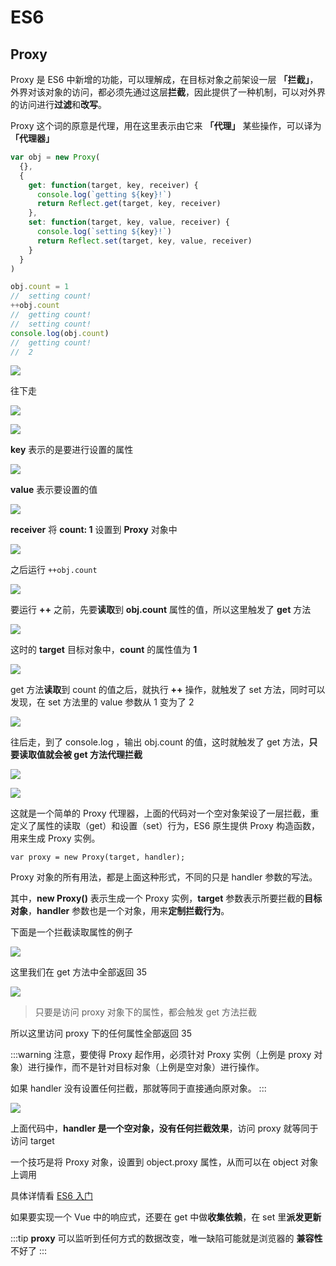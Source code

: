# ES6

## Proxy

Proxy 是 ES6 中新增的功能，可以理解成，在目标对象之前架设一层 **「拦截」**，外界对该对象的访问，都必须先通过这层**拦截**，因此提供了一种机制，可以对外界的访问进行**过滤**和**改写**。

Proxy 这个词的原意是代理，用在这里表示由它来 **「代理」** 某些操作，可以译为 **「代理器」**

```js {4,8}
var obj = new Proxy(
  {},
  {
    get: function(target, key, receiver) {
      console.log(`getting ${key}!`)
      return Reflect.get(target, key, receiver)
    },
    set: function(target, key, value, receiver) {
      console.log(`setting ${key}!`)
      return Reflect.set(target, key, value, receiver)
    }
  }
)

obj.count = 1
//  setting count!
++obj.count
//  getting count!
//  setting count!
console.log(obj.count)
//  getting count!
//  2
```

![](https://raw.githubusercontent.com/ITxiaohao/blog-img/master/img/designMode/20190123110725.png)

往下走

![](https://raw.githubusercontent.com/ITxiaohao/blog-img/master/img/designMode/20190123110743.png)

![](https://raw.githubusercontent.com/ITxiaohao/blog-img/master/img/designMode/20190123110754.png)

**key** 表示的是要进行设置的属性

![](https://raw.githubusercontent.com/ITxiaohao/blog-img/master/img/designMode/20190123110805.png)

**value** 表示要设置的值

![](https://raw.githubusercontent.com/ITxiaohao/blog-img/master/img/designMode/20190123110816.png)

**receiver** 将 **count: 1** 设置到 **Proxy** 对象中

![](https://raw.githubusercontent.com/ITxiaohao/blog-img/master/img/designMode/20190123110831.png)

之后运行 `++obj.count`

![](https://raw.githubusercontent.com/ITxiaohao/blog-img/master/img/designMode/20190123110854.png)

要运行 **++** 之前，先要**读取**到 **obj.count** 属性的值，所以这里触发了 **get** 方法

![](https://raw.githubusercontent.com/ITxiaohao/blog-img/master/img/designMode/20190123110934.png)

这时的 **target** 目标对象中，**count** 的属性值为 **1**

![](https://raw.githubusercontent.com/ITxiaohao/blog-img/master/img/designMode/20190123110956.png)

get 方法**读取**到 count 的值之后，就执行 **++** 操作，就触发了 set 方法，同时可以发现，在 set 方法里的 value 参数从 1 变为了 2

![](https://raw.githubusercontent.com/ITxiaohao/blog-img/master/img/designMode/20190123111023.png)

往后走，到了 console.log ，输出 obj.count 的值，这时就触发了 get 方法，**只要读取值就会被 get 方法代理拦截**

![](https://raw.githubusercontent.com/ITxiaohao/blog-img/master/img/designMode/20190123111048.png)

![](https://raw.githubusercontent.com/ITxiaohao/blog-img/master/img/designMode/20190123111058.png)

这就是一个简单的 Proxy 代理器，上面的代码对一个空对象架设了一层拦截，重定义了属性的读取（get）和设置（set）行为，ES6 原生提供 Proxy 构造函数，用来生成 Proxy 实例。

`var proxy = new Proxy(target, handler);`

Proxy 对象的所有用法，都是上面这种形式，不同的只是 handler 参数的写法。

其中，**new Proxy()** 表示生成一个 Proxy 实例，**target** 参数表示所要拦截的**目标对象**，**handler** 参数也是一个对象，用来**定制拦截行为**。

下面是一个拦截读取属性的例子

![](https://raw.githubusercontent.com/ITxiaohao/blog-img/master/img/designMode/20190123111111.png)

这里我们在 get 方法中全部返回 35

![](https://raw.githubusercontent.com/ITxiaohao/blog-img/master/img/designMode/20190123111124.png)

> 只要是访问 proxy 对象下的属性，都会触发 get 方法拦截

所以这里访问 proxy 下的任何属性全部返回 35

:::warning
注意，要使得 Proxy 起作用，必须针对 Proxy 实例（上例是 proxy 对象）进行操作，而不是针对目标对象（上例是空对象）进行操作。

如果 handler 没有设置任何拦截，那就等同于直接通向原对象。
:::

![](https://raw.githubusercontent.com/ITxiaohao/blog-img/master/img/designMode/20190123111138.png)

上面代码中，**handler 是一个空对象，没有任何拦截效果**，访问 proxy 就等同于访问 target

一个技巧是将 Proxy 对象，设置到 object.proxy 属性，从而可以在 object 对象上调用

具体详情看 [ES6 入门](https://es6.ruanyifeng.com/#docs/proxy)

如果要实现一个 Vue 中的响应式，还要在 get 中做**收集依赖**，在 set 里**派发更新**

:::tip
**proxy** 可以监听到任何方式的数据改变，唯一缺陷可能就是浏览器的 **兼容性** 不好了
:::
